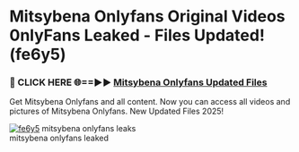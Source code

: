 # Mitsybena Onlyfans Original Videos 0nlyFans Leaked - Files Updated! (fe6y5)

<h3>🔴 CLICK HERE 🌐==►► <a href="https://tinyurl.com/2wckxsce" rel="nofollow">Mitsybena Onlyfans Updated Files</a></h3>

Get Mitsybena Onlyfans and all content. Now you can access all videos and pictures of Mitsybena Onlyfans. New Updated Files 2025!

[![fe6y5](https://i.imgur.com/AFduVYN.gif)](https://tinyurl.com/2wckxsce)
mitsybena onlyfans leaks<br>
mitsybena onlyfans leaked